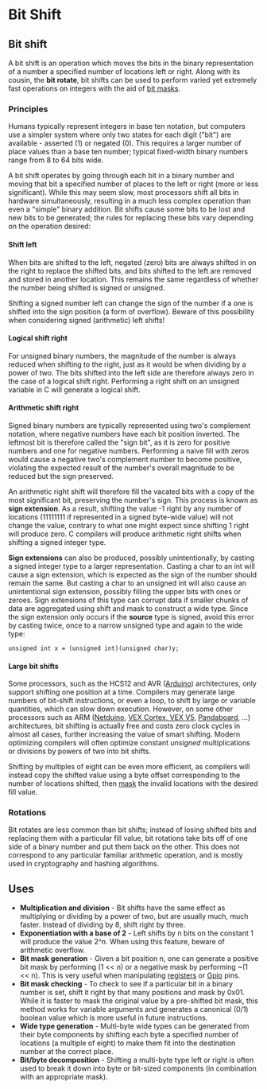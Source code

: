 # Bit Shift

## Bit shift

A bit shift is an operation which moves the bits in the binary representation of a number a specified number of locations left or right. Along with its cousin, the **bit rotate**, bit shifts can be used to perform varied yet extremely fast operations on integers with the aid of [bit masks](https://blrs.gitbook.io/blrs-wiki/software/bit-mask).

### Principles

Humans typically represent integers in base ten notation, but computers use a simpler system where only two states for each digit \("bit"\) are available - asserted \(1\) or negated \(0\). This requires a larger number of place values than a base ten number; typical fixed-width binary numbers range from 8 to 64 bits wide.

A bit shift operates by going through each bit in a binary number and moving that bit a specified number of places to the left or right \(more or less significant\). While this may seem slow, most processors shift all bits in hardware simultaneously, resulting in a much less complex operation than even a "simple" binary addition. Bit shifts cause some bits to be lost and new bits to be generated; the rules for replacing these bits vary depending on the operation desired:

#### Shift left

When bits are shifted to the left, negated \(zero\) bits are always shifted in on the right to replace the shifted bits, and bits shifted to the left are removed and stored in another location. This remains the same regardless of whether the number being shifted is signed or unsigned.

Shifting a signed number left can change the sign of the number if a one is shifted into the sign position \(a form of overflow\). Beware of this possibility when considering signed \(arithmetic\) left shifts!

#### Logical shift right

For unsigned binary numbers, the magnitude of the number is always reduced when shifting to the right, just as it would be when dividing by a power of two. The bits shifted into the left side are therefore always zero in the case of a logical shift right. Performing a right shift on an unsigned variable in C will generate a logical shift.

#### Arithmetic shift right

Signed binary numbers are typically represented using two's complement notation, where negative numbers have each bit position inverted. The leftmost bit is therefore called the "sign bit", as it is zero for positive numbers and one for negative numbers. Performing a naive fill with zeros would cause a negative two's complement number to become positive, violating the expected result of the number's overall magnitude to be reduced but the sign preserved.

An arithmetic right shift will therefore fill the vacated bits with a copy of the most significant bit, preserving the number's sign. This process is known as **sign extension**. As a result, shifting the value -1 right by any number of locations \(11111111 if represented in a signed byte-wide value\) will not change the value, contrary to what one might expect since shifting 1 right will produce zero. C compilers will produce arithmetic right shifts when shifting a signed integer type.

**Sign extensions** can also be produced, possibly unintentionally, by casting a signed integer type to a larger representation. Casting a char to an int will cause a sign extension, which is expected as the sign of the number should remain the same. But casting a char to an unsigned int will also cause an unintentional sign extension, possibly filling the upper bits with ones or zeroes. Sign extensions of this type can corrupt data if smaller chunks of data are aggregated using shift and mask to construct a wide type. Since the sign extension only occurs if the **source** type is signed, avoid this error by casting twice, once to a narrow unsigned type and again to the wide type: 

```text
unsigned int x = (unsigned int)(unsigned char)y;
```

#### Large bit shifts

Some processors, such as the HCS12 and AVR \([Arduino](https://app.gitbook.com/@blrs/s/blrs-wiki/~/drafts/-M82cOfPDpTkh1vNZjoJ/electronics/arduino/@merged)\) architectures, only support shifting one position at a time. Compilers may generate large numbers of bit-shift instructions, or even a loop, to shift by large or variable quantities, which can slow down execution. However, on some other processors such as ARM \([Netduino](../electronics/external-boards/untitled-2.md), [VEX Cortex](https://app.gitbook.com/@blrs/s/blrs-wiki/~/drafts/-M82cOfPDpTkh1vNZjoJ/electronics/vex-cortex/@merged)[, VEX V5](https://app.gitbook.com/@blrs/s/blrs-wiki/~/drafts/-M82cOfPDpTkh1vNZjoJ/electronics/vex-v5-brain/@merged), [Pandaboard](https://app.gitbook.com/@blrs/s/blrs-wiki/~/drafts/-M82cOfPDpTkh1vNZjoJ/electronics/pandaboard/@merged), ...\) architectures, bit shifting is actually free and costs zero clock cycles in almost all cases, further increasing the value of smart shifting. Modern optimizing compilers will often optimize constant _unsigned_ multiplications or divisions by powers of two into bit shifts.

Shifting by multiples of eight can be even more efficient, as compilers will instead copy the shifted value using a byte offset corresponding to the number of locations shifted, then [mask](https://app.gitbook.com/@blrs/s/blrs-wiki/~/drafts/-M82cOfPDpTkh1vNZjoJ/software/bit-mask/@merged) the invalid locations with the desired fill value.

### Rotations

Bit rotates are less common than bit shifts; instead of losing shifted bits and replacing them with a particular fill value, bit rotations take bits off of one side of a binary number and put them back on the other. This does not correspond to any particular familiar arithmetic operation, and is mostly used in cryptography and hashing algorithms.

## Uses

* **Multiplication and division** - Bit shifts have the same effect as multiplying or dividing by a power of two, but are usually much, much faster. Instead of dividing by 8, shift right by three.
* **Exponentiation with a base of 2** - Left shifts by n bits on the constant 1 will produce the value 2^n. When using this feature, beware of arithmetic overflow. 
* **Bit mask generation** - Given a bit position n, one can generate a positive bit mask by performing \(1 &lt;&lt; n\) or a negative mask by performing ~\(1 &lt;&lt; n\). This is very useful when manipulating [registers](https://app.gitbook.com/@blrs/s/blrs-wiki/~/drafts/-M82cOfPDpTkh1vNZjoJ/software/register-programming/@merged) or [Gpio](https://app.gitbook.com/@blrs/s/blrs-wiki/electronics/gpio/@merged) pins.
* **Bit mask checking** - To check to see if a particular bit in a binary number is set, shift it right by that many positions and mask by 0x01. While it is faster to mask the original value by a pre-shifted bit mask, this method works for variable arguments and generates a canonical \(0/1\) boolean value which is more useful in future instructions.
* **Wide type generation** - Multi-byte wide types can be generated from their byte components by shifting each byte a specified number of locations \(a multiple of eight\) to make them fit into the destination number at the correct place.
* **Bit/byte decomposition** - Shifting a multi-byte type left or right is often used to break it down into byte or bit-sized components \(in combination with an appropriate mask\).

